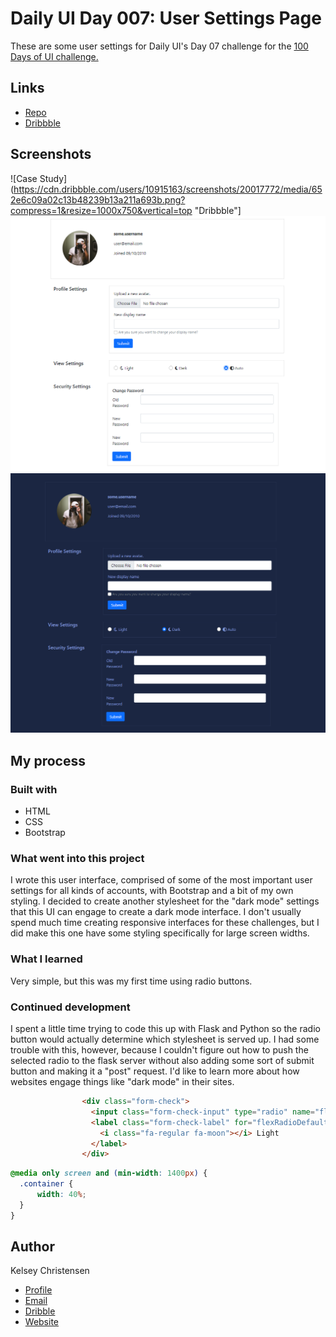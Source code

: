 <h1>Daily UI Day 007: User Settings Page</h1>

<p>
These are some user settings for Daily UI's Day 07 challenge for the <a href="https://www.dailyui.co/"> 100 Days of UI 
challenge.</a></p>


## Links

- [Repo](https://github.com/kelseychristensen/Daily-UI-Day-07 "Daily UI Day 07 Repo")
- [Dribbble](https://dribbble.com/shots/20017772-Daily-UI-Day-007-User-Settings "Dribbble Link 1")

## Screenshots
![Case Study](https://cdn.dribbble.com/users/10915163/screenshots/20017772/media/652e6c09a02c13b48239b13a211a693b.png?compress=1&resize=1000x750&vertical=top "Dribbble"]
![Light Mode](scsh1.PNG "Screenshot light mode")
![Dark Mode](scsh2.PNG "Screenshot dark mode")

## My process

### Built with

- HTML
- CSS
- Bootstrap

### What went into this project

I wrote this user interface, comprised of some of the most important user settings for all kinds of accounts, with Bootstrap and a bit of my own styling. I decided to create another stylesheet for
the "dark mode" settings that this UI can engage to create a dark mode interface. I don't usually spend much time creating responsive interfaces for these challenges, but I did make this one have some styling specifically for large screen widths. 

### What I learned

Very simple, but this was my first time using radio buttons. 

### Continued development

I spent a little time trying to code this up with Flask and Python so the radio button would actually determine which stylesheet is served up. I had some trouble with this, however, because I couldn't figure out how to push the selected radio to the flask server without also adding some sort of submit button and making it a "post" request. I'd like to learn more about how websites engage things like "dark mode" in their sites.
```html
                <div class="form-check">
                  <input class="form-check-input" type="radio" name="flexRadioDefault" id="flexRadioDefault1">
                  <label class="form-check-label" for="flexRadioDefault1">
                    <i class="fa-regular fa-moon"></i> Light
                  </label>
                </div>
```
```css
@media only screen and (min-width: 1400px) {
  .container {
      width: 40%;
  }
}
```
## Author

Kelsey Christensen

- [Profile](https://github.com/kelseychristensen "Kelsey Christensen")
- [Email](mailto:kelsey.c.christensen@gmail.com?subject=Hi "Hi!")
- [Dribble](https://dribbble.com/kelseychristensen "Hi!")
- [Website](http://kelseychristensen.com/ "Welcome")
